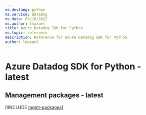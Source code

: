 ```yaml
---
ms.devlang: python
ms.service: datadog
ms.data: 09/16/2022
ms.author: lmazuel
title: Azure Datadog SDK for Python
ms.topic: reference
description: Reference for Azure Datadog SDK for Python
author: lmazuel
---
```

# Azure Datadog SDK for Python - latest

## Management packages - latest
[!INCLUDE [mgmt-packages](datadog-mgmt-index.md)]